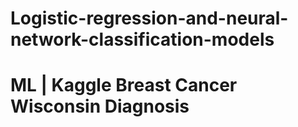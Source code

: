 # Logistic-regression-and-neural-network-classification-models
# ML | Kaggle Breast Cancer Wisconsin Diagnosis

